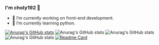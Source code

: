 ### I'm choly192 👋

- 🔭 I’m currently working on front-end development.
- 🌱 I’m currently learning python.

[![Anurag's GitHub stats](https://github-readme-stats.vercel.app/api?username=choly192)](https://github.com/anuraghazra/github-readme-stats)
![Anurag's GitHub stats](https://github-readme-stats.vercel.app/api?username=choly192&hide=contribs,prs)
![Anurag's GitHub stats](https://github-readme-stats.vercel.app/api?username=choly192&show_icons=true)
![Anurag's GitHub stats](https://github-readme-stats.vercel.app/api?username=choly192&show_icons=true&theme=radical)
[![Readme Card](https://github-readme-stats.vercel.app/api/pin/?username=choly192&repo=github-readme-stats)](https://github.com/anuraghazra/github-readme-stats)
